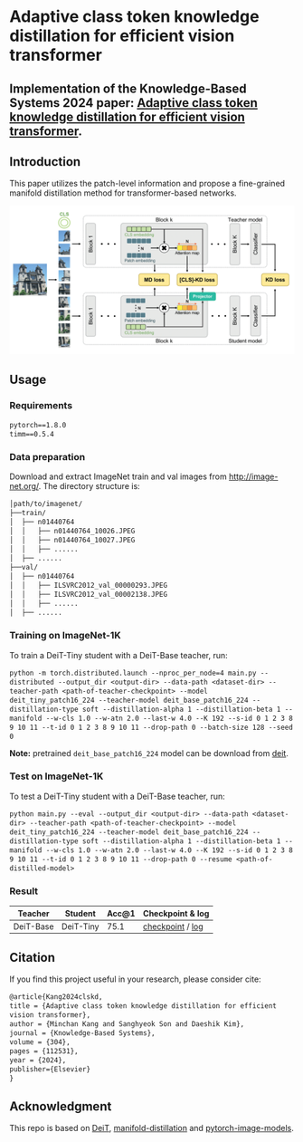 # Adaptive class token knowledge distillation for efficient vision transformer

## Implementation of the Knowledge-Based Systems 2024 paper: [Adaptive class token knowledge distillation for efficient vision transformer](https://www.sciencedirect.com/science/article/pii/S0950705124011651).

## Introduction

This paper utilizes the patch-level information and propose a fine-grained manifold distillation method for transformer-based networks.

![](figs/overview.png)

## Usage

### Requirements

```
pytorch==1.8.0
timm==0.5.4
```
### Data preparation

Download and extract ImageNet train and val images from http://image-net.org/.
The directory structure is:

```
│path/to/imagenet/
├──train/
│  ├── n01440764
│  │   ├── n01440764_10026.JPEG
│  │   ├── n01440764_10027.JPEG
│  │   ├── ......
│  ├── ......
├──val/
│  ├── n01440764
│  │   ├── ILSVRC2012_val_00000293.JPEG
│  │   ├── ILSVRC2012_val_00002138.JPEG
│  │   ├── ......
│  ├── ......
```

### Training on ImageNet-1K

To train a DeiT-Tiny student with a DeiT-Base teacher, run:

```shell
python -m torch.distributed.launch --nproc_per_node=4 main.py --distributed --output_dir <output-dir> --data-path <dataset-dir> --teacher-path <path-of-teacher-checkpoint> --model deit_tiny_patch16_224 --teacher-model deit_base_patch16_224 --distillation-type soft --distillation-alpha 1 --distillation-beta 1 --manifold --w-cls 1.0 --w-atn 2.0 --last-w 4.0 --K 192 --s-id 0 1 2 3 8 9 10 11 --t-id 0 1 2 3 8 9 10 11 --drop-path 0 --batch-size 128 --seed 0
```

**Note:** pretrained `deit_base_patch16_224` model can be download from [deit](https://github.com/facebookresearch/deit/blob/main/README_deit.md).

### Test on ImageNet-1K
To test a DeiT-Tiny student with a DeiT-Base teacher, run:

```shell
python main.py --eval --output_dir <output-dir> --data-path <dataset-dir> --teacher-path <path-of-teacher-checkpoint> --model deit_tiny_patch16_224 --teacher-model deit_base_patch16_224 --distillation-type soft --distillation-alpha 1 --distillation-beta 1 --manifold --w-cls 1.0 --w-atn 2.0 --last-w 4.0 --K 192 --s-id 0 1 2 3 8 9 10 11 --t-id 0 1 2 3 8 9 10 11 --drop-path 0 --resume <path-of-distilled-model>
```

### Result

| Teacher  | Student   | Acc@1 | Checkpoint & log                                             |
| -------- | --------- | ----- | ------------------------------------------------------------ |
| DeiT-Base | DeiT-Tiny | 75.1  | [checkpoint](https://github.com/Hao840/manifold-distillation/releases/download/checkpoint/deit_base_to_tiny_75.1.pth) / [log](https://github.com/Hao840/manifold-distillation/releases/download/checkpoint/deit_base_to_tiny_75.1_log.txt) |


## Citation

If you find this project useful in your research, please consider cite:

```
@article{Kang2024clskd,
title = {Adaptive class token knowledge distillation for efficient vision transformer},
author = {Minchan Kang and Sanghyeok Son and Daeshik Kim},
journal = {Knowledge-Based Systems},
volume = {304},
pages = {112531},
year = {2024},
publisher={Elsevier}
}
```

## Acknowledgment

This repo is based on [DeiT](https://github.com/facebookresearch/deit), [manifold-distillation](https://github.com/Hao840/manifold-distillation) and [pytorch-image-models](https://github.com/rwightman/pytorch-image-models).
